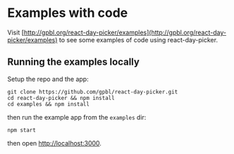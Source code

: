 # Examples with code

Visit [http://gpbl.org/react-day-picker/examples](http://gpbl.org/react-day-picker/examples) to see some examples of code using react-day-picker.

## Running the examples locally

Setup the repo and the app:

```
git clone https://github.com/gpbl/react-day-picker.git
cd react-day-picker && npm install
cd examples && npm install
```

then run the example app from the `examples` dir:

```
npm start
```

then open [http://localhost:3000](http://localhost:3000).

